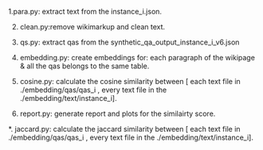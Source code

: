 1.para.py: extract text from the instance_i.json.

2. clean.py:remove wikimarkup and clean text.

3. qs.py: extract qas from the synthetic_qa_output_instance_i_v6.json

4. embedding.py: create embeddings for: each paragraph of the wikipage & all the qas belongs to the same table.

5. cosine.py: calculate the cosine similarity between [ each text file in ./embedding/qas/qas_i , every text file in the ./embedding/text/instance_i].


6. report.py: generate report and plots for the similairty score.


*. jaccard.py: calculate the jaccard similarity between [ each text file in ./embedding/qas/qas_i , every text file in the ./embedding/text/instance_i]. 